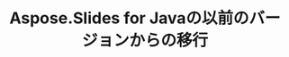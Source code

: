 ---
title: Aspose.Slides for Javaの以前のバージョンからの移行
type: docs
weight: 320
url: /java/migration-from-earlier-versions-of-aspose-slides-for-java/
---